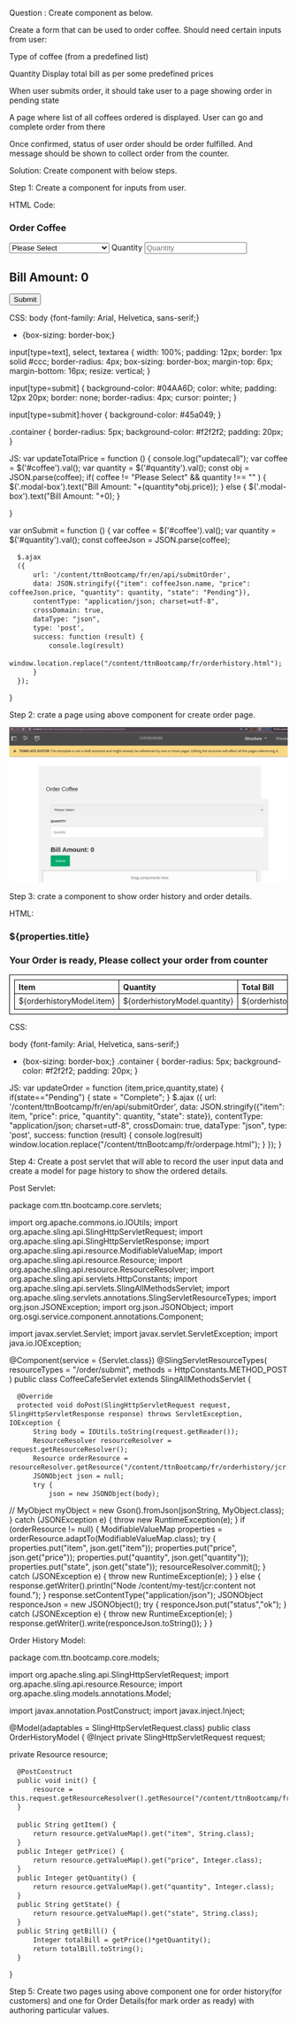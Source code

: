 Question : Create component as below.

Create a form that can be used to order coffee. Should need certain inputs from user:

Type of coffee (from a predefined list)

Quantity
Display total bill as per some predefined prices

When user submits order, it should take user to a page showing order in pending state

A page where list of all coffees ordered is displayed. User can go and complete order from there

Once confirmed, status of user order should be order fulfilled. And message should be shown to collect order from the counter.

Solution: Create component with below steps.

Step 1: Create a component for inputs from user.

HTML Code:
<sly data-sly-use.clientlib="core/wcm/components/commons/v1/templates/clientlib.html">
<sly data-sly-call="${clientlib.css @ categories='ttndemo.coffeeorder'}"/>
<sly data-sly-call="${clientlib.js @ categories='ttndemo.coffeeorder'}"/>
</sly>
<h3>Order Coffee</h3>

<div class="container">
    <select name="coffee" id="coffee" onchange="updateTotalPrice();">
        <option>Please Select</option>
        <option value='{"name":"Espresso","price":10}'>Espresso (Rs.10)</option>
        <option value='{"name":"Espresso & Coffee","price":20}'>Espresso & Coffee (Rs.20)</option>
        <option value='{"name":"Cold Brew","price":40}'>Cold Brew (Rs.40)</option>
        <option value='{"name":"Cappuccino","price":10}'>Cappuccino (Rs.10)</option>
        <option value='{"name":"Mocha","price":20}'>Mocha (Rs.20)</option>
        <option value='{"name":"Iced Coffees","price":50}'>Iced Coffees (Rs.50)</option>
    </select>
    <label for="quantity">Quantity</label>
    <input type="text" id="quantity" name="quantity" onkeyup="updateTotalPrice();" placeholder="Quantity">
    <h2 class="modal-box">Bill Amount: 0</h2>
    <input onclick="onSubmit()" type="submit" value="Submit">
</div>

CSS:
body {font-family: Arial, Helvetica, sans-serif;}
* {box-sizing: border-box;}

input[type=text], select, textarea {
width: 100%;
padding: 12px;
border: 1px solid #ccc;
border-radius: 4px;
box-sizing: border-box;
margin-top: 6px;
margin-bottom: 16px;
resize: vertical;
}

input[type=submit] {
background-color: #04AA6D;
color: white;
padding: 12px 20px;
border: none;
border-radius: 4px;
cursor: pointer;
}

input[type=submit]:hover {
background-color: #45a049;
}

.container {
border-radius: 5px;
background-color: #f2f2f2;
padding: 20px;
}

JS:
var updateTotalPrice = function () {
console.log("updatecall");
var coffee = $('#coffee').val();
var quantity = $('#quantity').val();
const obj = JSON.parse(coffee);
if( coffee != "Please Select" && quantity !== "" ) {
$('.modal-box').text("Bill Amount: "+(quantity*obj.price));
} else {
$('.modal-box').text("Bill Amount: "+0);
}

}

var onSubmit = function () {
var coffee = $('#coffee').val();
var quantity = $('#quantity').val();
const coffeeJson = JSON.parse(coffee);

      $.ajax
      ({
          url: '/content/ttnBootcamp/fr/en/api/submitOrder',
          data: JSON.stringify({"item": coffeeJson.name, "price": coffeeJson.price, "quantity": quantity, "state": "Pending"}),
          contentType: "application/json; charset=utf-8",
          crossDomain: true,
          dataType: "json",
          type: 'post',
          success: function (result) {
              console.log(result)
              window.location.replace("/content/ttnBootcamp/fr/orderhistory.html");
          }
      });
}

Step 2: crate a page using above component for create order page.

![img_68.png](img_68.png)

Step 3: crate a component to show order history and order details.

HTML:

  <sly data-sly-use.clientlib="core/wcm/components/commons/v1/templates/clientlib.html">
      <sly data-sly-call="${clientlib.css @ categories='ttndemo.coffeeorder'}"/>
      <sly data-sly-call="${clientlib.js @ categories='ttndemo.coffeeorder'}"/>
  </sly>
  <h3>${properties.title}</h3>

  <div class="container">
      <div data-sly-use.orderhistoryModel="com.ttn.bootcamp.core.models.OrderHistoryModel">
          <h3  data-sly-test="${orderhistoryModel.state == 'Complete' && !properties.showStateChangeButton}">Your Order is ready, Please collect your order from counter</h3>
          <table style="border:1px solid black;text-align: left;padding: 8px;">
              <tr>
                  <th style="border:1px solid black;">Item</th>
                  <th style="border:1px solid black;">Quantity</th>
                  <th style="border:1px solid black;">Total Bill</th>
                  <th style="border:1px solid black;">State</th>
              </tr>
              <tr style="border:1px solid black;">
                  <td style="border:1px solid black;">${orderhistoryModel.item}</td>
                  <td style="border:1px solid black;">${orderhistoryModel.quantity}</td>
                  <td style="border:1px solid black;">${orderhistoryModel.bill}</td>
                  <td style="border:1px solid black;">${orderhistoryModel.state}</td>
                  <td style="border:1px solid black;" data-sly-test="${orderhistoryModel.state == 'Pending' && properties.showStateChangeButton}"><input type="submit" value="Complete" onclick="updateOrder('${orderhistoryModel.item  @context = 'text'}',${orderhistoryModel.quantity  @context = 'text'},${orderhistoryModel.price  @context = 'text'},'${orderhistoryModel.state  @context = 'text'}')"></td>
              </tr>
          </table>
      </div>
  </div>

CSS:

body {font-family: Arial, Helvetica, sans-serif;}
* {box-sizing: border-box;}
  .container {
  border-radius: 5px;
  background-color: #f2f2f2;
  padding: 20px;
  }


JS:
var updateOrder = function (item,price,quantity,state) {
if(state=="Pending") {
state = "Complete";
}
$.ajax
({
url: '/content/ttnBootcamp/fr/en/api/submitOrder',
data: JSON.stringify({"item": item, "price": price, "quantity": quantity, "state": state}),
contentType: "application/json; charset=utf-8",
crossDomain: true,
dataType: "json",
type: 'post',
success: function (result) {
console.log(result)
window.location.replace("/content/ttnBootcamp/fr/orderpage.html");
}
});
}


Step 4: Create a post servlet that will able to record the user input data and create a model for page history to show the ordered details.

Post Servlet:

package com.ttn.bootcamp.core.servlets;

import org.apache.commons.io.IOUtils;
import org.apache.sling.api.SlingHttpServletRequest;
import org.apache.sling.api.SlingHttpServletResponse;
import org.apache.sling.api.resource.ModifiableValueMap;
import org.apache.sling.api.resource.Resource;
import org.apache.sling.api.resource.ResourceResolver;
import org.apache.sling.api.servlets.HttpConstants;
import org.apache.sling.api.servlets.SlingAllMethodsServlet;
import org.apache.sling.servlets.annotations.SlingServletResourceTypes;
import org.json.JSONException;
import org.json.JSONObject;
import org.osgi.service.component.annotations.Component;

import javax.servlet.Servlet;
import javax.servlet.ServletException;
import java.io.IOException;

@Component(service = {Servlet.class})
@SlingServletResourceTypes(
resourceTypes = "/order/submit",
methods = HttpConstants.METHOD_POST
)
public class CoffeeCafeServlet extends SlingAllMethodsServlet {

      @Override
      protected void doPost(SlingHttpServletRequest request, SlingHttpServletResponse response) throws ServletException, IOException {
          String body = IOUtils.toString(request.getReader());
          ResourceResolver resourceResolver = request.getResourceResolver();
          Resource orderResource = resourceResolver.getResource("/content/ttnBootcamp/fr/orderhistory/jcr:content");
          JSONObject json = null;
          try {
              json = new JSONObject(body);
//            MyObject myObject = new Gson().fromJson(jsonString, MyObject.class);
} catch (JSONException e) {
throw new RuntimeException(e);
}
if (orderResource != null) {
ModifiableValueMap properties = orderResource.adaptTo(ModifiableValueMap.class);
try {
properties.put("item", json.get("item"));
properties.put("price", json.get("price"));
properties.put("quantity", json.get("quantity"));
properties.put("state", json.get("state"));
resourceResolver.commit();
} catch (JSONException e) {
throw new RuntimeException(e);
}
} else {
response.getWriter().println("Node /content/my-test/jcr:content not found.");
}
response.setContentType("application/json");
JSONObject responceJson = new JSONObject();
try {
responceJson.put("status","ok");
} catch (JSONException e) {
throw new RuntimeException(e);
}
response.getWriter().write(responceJson.toString());
}
}


Order History Model:

package com.ttn.bootcamp.core.models;

import org.apache.sling.api.SlingHttpServletRequest;
import org.apache.sling.api.resource.Resource;
import org.apache.sling.models.annotations.Model;

import javax.annotation.PostConstruct;
import javax.inject.Inject;

@Model(adaptables = SlingHttpServletRequest.class)
public class OrderHistoryModel {
@Inject
private SlingHttpServletRequest request;

private Resource resource;

      @PostConstruct
      public void init() {
          resource = this.request.getResourceResolver().getResource("/content/ttnBootcamp/fr/orderhistory/jcr:content");
      }
  
      public String getItem() {
          return resource.getValueMap().get("item", String.class);
      }
      public Integer getPrice() {
          return resource.getValueMap().get("price", Integer.class);
      }
      public Integer getQuantity() {
          return resource.getValueMap().get("quantity", Integer.class);
      }
      public String getState() {
          return resource.getValueMap().get("state", String.class);
      }
      public String getBill() {
          Integer totalBill = getPrice()*getQuantity();
          return totalBill.toString();
      }

}

Step 5: Create two pages using above component one for order history(for customers) and one for Order Details(for mark order as ready) with authoring particular values.


